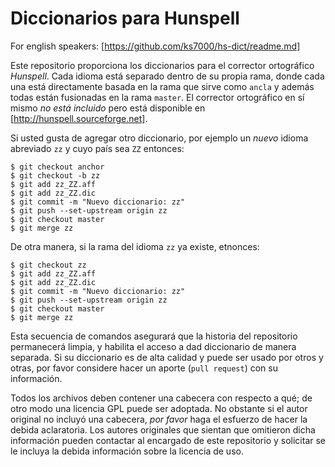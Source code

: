 Diccionarios para Hunspell
==========================

For english speakers: [https://github.com/ks7000/hs-dict/readme.md]

Este repositorio proporciona los diccionarios para el corrector ortográfico *Hunspell*. Cada idioma está separado dentro de su propia rama, donde cada una está directamente basada en la rama que sirve como `ancla` y además todas están fusionadas en la rama `master`. El corrector ortográfico en sí mismo *no está incluido* pero está disponible en [http://hunspell.sourceforge.net].

Si usted gusta de agregar otro diccionario, por ejemplo un *nuevo* idioma abreviado `zz` y cuyo país sea `ZZ` entonces:

    $ git checkout anchor
    $ git checkout -b zz
    $ git add zz_ZZ.aff
    $ git add zz_ZZ.dic
    $ git commit -m "Nuevo diccionario: zz"
    $ git push --set-upstream origin zz
    $ git checkout master
    $ git merge zz

De otra manera, si la rama del idioma `zz` ya existe, etnonces:

    $ git checkout zz
    $ git add zz_ZZ.aff
    $ git add zz_ZZ.dic
    $ git commit -m "Nuevo diccionario: zz"
    $ git push --set-upstream origin zz
    $ git checkout master
    $ git merge zz

Esta secuencia de comandos asegurará que la historia del repositorio permanecerá limpia, y habilita el acceso a dad diccionario de manera separada. Si su diccionario es de alta calidad y puede ser usado por otros y otras, por favor considere hacer un aporte (`pull request`) con su información.

Todos los archivos deben contener una cabecera con respecto a qué; de otro modo una licencia GPL puede ser adoptada. No obstante si el autor original no incluyó una cabecera, *por favor* haga el esfuerzo de hacer la debida aclaratoria. Los autores originales que sientan que omitieron dicha información pueden contactar al encargado de este repositorio y solicitar se le incluya la debida información sobre la licencia de uso.
